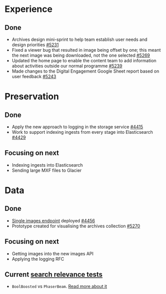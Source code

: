 # Experience
## Done
- Archives design mini-sprint to help team establish user needs and design priorities [#5231](https://github.com/wellcomecollection/wellcomecollection.org/issues/5231)
- Fixed a viewer bug that resulted in image being offset by one; this meant the next image was being downloaded, not the one selected [#5269](https://github.com/wellcomecollection/wellcomecollection.org/issues/5269)
- Updated the home page to enable the content team to add information about activities outside our normal programme [#5239](https://github.com/wellcomecollection/wellcomecollection.org/issues/5239)
- Made changes to the Digital Engagement Google Sheet report based on user feedback [#5243](https://github.com/wellcomecollection/wellcomecollection.org/issues/5243)



# Preservation
## Done
- Apply the new approach to logging in the storage service [#4415](https://github.com/wellcomecollection/platform/issues/4415)
- Work to support indexing ingests from every stage into Elasticsearch [#4429](https://github.com/wellcomecollection/platform/issues/4429)


## Focusing on next
- Indexing ingests into Elasticsearch
- Sending large MXF files to Glacier



# Data
## Done
-	[Single images endpoint](https://developers.wellcomecollection.org/catalogue/v2/images/getimage) deployed [#4456](https://github.com/wellcomecollection/platform/issues/4456)
-	Prototype created for visualising the archives collection [#5270](https://github.com/wellcomecollection/wellcomecollection.org/pull/5270)



## Focusing on next
- Getting images into the new images API
- Applying the logging RFC


## Current [search relevance tests](https://docs.wellcomecollection.org/catalogue/search_relevance/tests)
-	`BoolBoosted` vs `PhaserBeam`. [Read more about it](https://docs.wellcomecollection.org/catalogue/search_relevance/tests/008-boolboosted-vs-phaserbeam )
